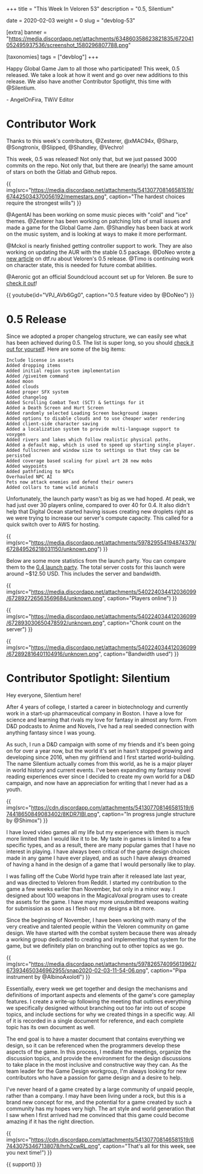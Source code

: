 +++
title = "This Week In Veloren 53"
description = "0.5, Silentium"

date = 2020-02-03
weight = 0
slug = "devblog-53"

[extra]
banner = "https://media.discordapp.net/attachments/634860358623821835/672041052495937536/screenshot_1580296807788.png"

[taxonomies]
tags = ["devblog"]
+++

Happy Global Game Jam to all those who participated! This week, 0.5 released. We take a look at how it went and go over new additions to this release. We also have another Contributor Spotlight, this time with @Silentium.

\- AngelOnFira, TWiV Editor

# Contributor Work

Thanks to this week's contributors, @Zesterer, @xMAC94x, @Sharp, @Songtronix, @Slipped, @Shandley, @Vechro!

This week, 0.5 was released! Not only that, but we just passed 3000 commits on the repo. Not only that, but there are (nearly) the same amount of stars on both the Gitlab and Github repos.

{{ img(src="https://media.discordapp.net/attachments/541307708146581519/674425034370056192/memestars.png", caption="The hardest choices require the strongest wills") }}

@AgentAl has been working on some music pieces with "cold" and "ice" themes. @Zesterer has been working on patching lots of small issues and made a game for the Global Game Jam. @Shandley has been back at work on the music system, and is looking at ways to make it more performant.

@Mckol is nearly finished getting controller support to work. They are also working on updating the AUR with the stable 0.5 package. @DoNeo wrote [a new article](https://dtf.ru/indie/99140-reliz-versii-0-5-dlya-veloren) on dtf.ru about Veloren's 0.5 release. @Timo is continuing work on character state, this is needed for future combat abilities.

@Aeronic got an official Soundcloud account set up for Veloren. Be sure to [check it out](https://soundcloud.com/velorenofficial)!

{{ youtube(id="VPJ_AVb6Gg0", caption="0.5 feature video by @DoNeo") }}

# 0.5 Release

Since we adopted a proper changelog structure, we can easily see what has been achieved during 0.5. The list is super long, so you should [check it out for yourself](https://gitlab.com/veloren/veloren/-/blob/master/CHANGELOG.md). Here are some of the big items:

```
Include license in assets
Added dropping items
Added initial region system implementation
Added /giveitem command
Added moon
Added clouds
Added proper SFX system
Added changelog
Added Scrolling Combat Text (SCT) & Settings for it
Added a Death Screen and Hurt Screen
Added randomly selected Loading Screen background images
Added options to disable clouds and to use cheaper water rendering
Added client-side character saving
Added a localization system to provide multi-language support to voxygen
Added rivers and lakes which follow realistic physical paths.
Added a default map, which is used to speed up starting single player.
Added fullscreen and window size to settings so that they can be persisted
Added coverage based scaling for pixel art 28 new mobs
Added waypoints
Added pathfinding to NPCs
Overhauled NPC AI
Pets now attack enemies and defend their owners
Added collars to tame wild animals
```

Unfortunately, the launch party wasn't as big as we had hoped. At peak, we had just over 30 players online, compared to over 40 for 0.4. It also didn't help that Digital Ocean started having issues creating new droplets right as we were trying to increase our server's compute capacity. This called for a quick switch over to AWS for hosting.

{{ img(src="https://media.discordapp.net/attachments/597829554194874379/672849526218031150/unknown.png") }}

Below are some more statistics from the launch party. You can compare them to the [0.4 launch party](https://veloren.net/devblog-37/#launch-party). The total server costs for this launch were around ~$12.50 USD. This includes the server and bandwidth.

{{ img(src="https://media.discordapp.net/attachments/540224034412036099/672892726563569684/unknown.png", caption="Players online") }}

{{ img(src="https://media.discordapp.net/attachments/540224034412036099/672893030650478592/unknown.png", caption="Chonk count on the server") }}

{{ img(src="https://media.discordapp.net/attachments/540224034412036099/672892816401104916/unknown.png", caption="Bandwidth used") }}

# Contributor Spotlight: Silentium

Hey everyone, Silentium here!

After 4 years of college, I started a career in biotechnology and currently work in a start-up pharmaceutical company in Boston. I have a love for science and learning that rivals my love for fantasy in almost any form. From D&D podcasts to Anime and Novels, I've had a real seeded connection with anything fantasy since I was young.

As such, I run a D&D campaign with some of my friends and it's been going on for over a year now, but the world it's set in hasn't stopped growing and developing since 2016, when my girlfriend and I first started world-building. The name Silentium actually comes from this world, as he is a major player in world history and current events. I've been expanding my fantasy novel reading experiences ever since I decided to create my own world for a D&D campaign, and now have an appreciation for writing that I never had as a youth.

{{ img(src="https://cdn.discordapp.com/attachments/541307708146581519/674418650849083402/8KDR7IBl.png", caption="In progress jungle structure by @Shimox") }}

I have loved video games all my life but my experience with them is much more limited than I would like it to be. My taste in games is limited to a few specific types, and as a result, there are many popular games that I have no interest in playing. I have always been critical of the game design choices made in any game I have ever played, and as such I have always dreamed of having a hand in the design of a game that I would personally like to play.

I was falling off the Cube World hype train after it released late last year, and was directed to Veloren from Reddit. I started my contribution to the game a few weeks earlier than November, but only in a minor way. I designed about 100 weapons in the MagicaVoxal program uses to create the assets for the game. I have many more unsubmitted weapons waiting for submission as soon as I flesh out my designs a bit more.

Since the beginning of November, I have been working with many of the very creative and talented people within the Veloren community on game design. We have started with the combat system because there was already a working group dedicated to creating and implementing that system for the game, but we definitely plan on branching out to other topics as we go.

{{ img(src="https://media.discordapp.net/attachments/597826574095613962/673934650346962955/snap2020-02-03-11-54-06.png", caption="Pipa instrument by @AlbinoAxolotl") }}

Essentially, every week we get together and design the mechanisms and definitions of important aspects and elements of the game's core gameplay features. I create a write-up following the meeting that outlines everything we specifically designed without branching out too far into out of scope topics, and include sections for why we created things in a specific way. All of it is recorded in a single document for reference, and each complete topic has its own document as well.

The end goal is to have a master document that contains everything we design, so it can be referenced when the programmers develop these aspects of the game. In this process, I mediate the meetings, organize the discussion topics, and provide the environment for the design discussions to take place in the most inclusive and constructive way they can. As the team leader for the Game Design workgroup, I'm always looking for new contributors who have a passion for game design and a desire to help.

I've never heard of a game created by a large community of unpaid people, rather than a company. I may have been living under a rock, but this is a brand new concept for me, and the potential for a game created by such a community has my hopes very high. The art style and world generation that I saw when I first arrived had me convinced that this game could become amazing if it has the right direction.

{{ img(src="https://cdn.discordapp.com/attachments/541307708146581519/674430753467138078/hrhZcwRL.png", caption="That's all for this week, see you next time!") }}

{{ support() }}
